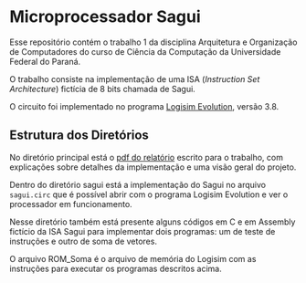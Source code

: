 # Microprocessador Sagui
Esse repositório contém o trabalho 1 da disciplina Arquitetura e Organização de Computadores do curso de Ciência da Computação da Universidade Federal do Paraná.

O trabalho consiste na implementação de uma ISA (*Instruction Set Architecture*) fictícia de 8 bits chamada de Sagui. 

O circuito foi implementado no programa [Logisim Evolution](https://github.com/logisim-evolution/logisim-evolution), versão 3.8.

## Estrutura dos Diretórios
No diretório principal está o [pdf do relatório](https://github.com/Andre-Grassi/Sagui/blob/main/Relat%C3%B3rio_Sagui.pdf) escrito para o trabalho, com explicações sobre detalhes da implementação e uma visão geral do projeto.

Dentro do diretório sagui está a implementação do Sagui no arquivo `sagui.circ` que é possível abrir com o programa Logisim Evolution e ver o processador em funcionamento.

Nesse diretório também está presente alguns códigos em C e em Assembly fictício da ISA Sagui para implementar dois programas: um de teste de instruções e outro de soma de vetores.

O arquivo ROM_Soma é o arquivo de memória do Logisim com as instruções para executar os programas descritos acima.
